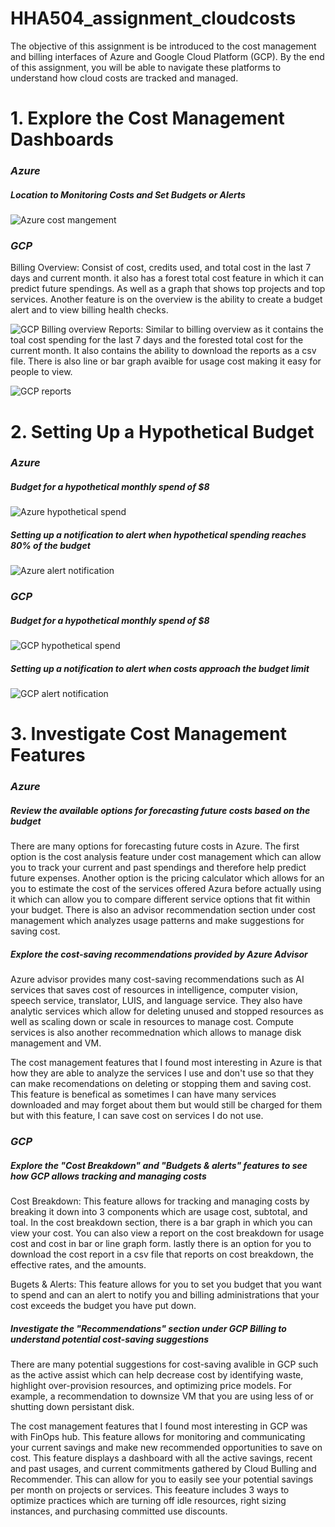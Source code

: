# HHA504_assignment_cloudcosts
The objective of this assignment is be introduced to the cost management and billing interfaces of Azure and Google Cloud Platform (GCP). By the end of this assignment, you will be able to navigate these platforms to understand how cloud costs are tracked and managed.
# 1. Explore the Cost Management Dashboards
### *Azure*
##### Location to Monitoring Costs and Set Budgets or Alerts

![Azure cost mangement](https://github.com/user-attachments/assets/6bc33e67-fc92-46a9-923a-515220816c13)
### *GCP*
Billing Overview: Consist of cost, credits used, and total cost in the last 7 days and current month. it also has a forest total cost feature in which it can predict future spendings. As well as a graph that shows top projects and top services. Another feature is on the overview is the ability to create a budget alert and to view billing health checks.

![GCP Billing overview](https://github.com/user-attachments/assets/c4c27862-4444-4cf5-acba-5f91f25e998f)
Reports: Similar to billing overview as it contains the toal cost spending for the last 7 days and the forested total cost for the current month. It also contains the ability to download the reports as a csv file. There is also line or bar graph avaible for usage cost making it easy for people to view. 

![GCP reports](https://github.com/user-attachments/assets/6791ca0e-bc69-4ce2-93ba-2e75fe5a42af)
# 2. Setting Up a Hypothetical Budget
### *Azure*
##### Budget for a hypothetical monthly spend of $8

![Azure hypothetical spend](https://github.com/user-attachments/assets/4e29838b-e7b6-4859-853e-e7ce3b6fabce)
##### Setting up a notification to alert when hypothetical spending reaches 80% of the budget

![Azure alert notification](https://github.com/user-attachments/assets/85bdd672-de5c-4857-ba59-54f602d7c69c)

### *GCP*
##### Budget for a hypothetical monthly spend of $8

![GCP hypothetical spend](https://github.com/user-attachments/assets/c123c9ee-b6ea-400b-826a-f76f449603a1)
##### Setting up a notification to alert when costs approach the budget limit

![GCP alert notification](https://github.com/user-attachments/assets/b60c7c41-8073-4312-9088-07cb86973e69)
# 3. Investigate Cost Management Features
### *Azure*
##### Review the available options for forecasting future costs based on the budget
There are many options for forecasting future costs in Azure. The first option is the cost analysis feature under cost management which can allow you to track your current and past spendings and therefore help predict future expenses. Another option is the pricing calculator which allows for an you to estimate the cost of the services offered Azura before actually using it which can allow you to compare different service options that fit within your budget. There is also an advisor recommendation section under cost management which analyzes usage patterns and make suggestions for saving cost. 
##### Explore the cost-saving recommendations provided by Azure Advisor
Azure advisor provides many cost-saving recommendations such as AI services that saves cost of resources in intelligence, computer vision, speech service, translator, LUIS, and language service. They also have analytic services which allow for deleting unused and  stopped resources as well as scaling down or scale in resources to manage cost. Compute services is also another recommednation which allows to manage disk management and VM. 

The cost management features that I found most interesting in Azure is that how they are able to analyze the services I use and don't use so that they can make recomendations on deleting or stopping them and saving cost. This feature is benefical as sometimes I can have many services downloaded and may forget about them but would still be charged for them but with this feature, I can save cost on services I do not use. 
### *GCP*
##### Explore the "Cost Breakdown" and "Budgets & alerts" features to see how GCP allows tracking and managing costs
Cost Breakdown: This feature allows for tracking and managing costs by breaking it down into 3 components which are usage cost, subtotal, and toal. In the cost breakdown section, there is a bar graph in which you can view your cost. You can also view a report on the cost breakdown for usage cost and cost in bar or line graph form. lastly there is an option for you to download the cost report in a csv file that reports on cost breakdown, the effective rates, and the amounts.

Bugets & Alerts: This feature allows for you to set you budget that you want to spend and can an alert to notify you and billing administrations that your cost exceeds the budget you have put down. 
##### Investigate the "Recommendations" section under GCP Billing to understand potential cost-saving suggestions
There are many potential suggestions for cost-saving avalible in GCP such as the active assist which can help decrease cost by identifying waste, highlight over-provision resources, and optimizing price models. For example, a recommendation to downsize VM that you are using less of or shutting down persistant disk. 

The cost management features that I found most interesting in GCP was with FinOps hub. This feature allows for monitoring and communicating your current savings and make new recommended opportunities to save on cost. This feature displays a dashboard with all the active savings, recent and past usages, and current commitments gathered by Cloud Bulling and Recommender. This can allow for you to easily see your potential savings per month on projects or services. This feeature includes 3 ways to optimize practices which are turning off idle resources, right sizing instances, and purchasing committed use discounts. 
